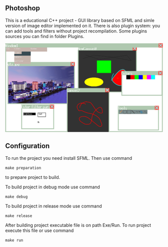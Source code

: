 ## Photoshop ##

This is a educational C++ project - GUI library based on SFML and simle version of image editor implemented on it. There is also plugin system: you can add tools and filters without project recompilation. Some plugins sources you can find in folder Plugins.

![Preview](https://github.com/SimonaytesYan/Photoshop/blob/master/Resources/Preview.png)

## Configuration ##

To run the project you need install SFML.
Then use command
```
make preparation
```
to prepare project to build.

To build project in debug mode use command
```
make debug
```

To build project in release mode use command
```
make release
```

After building project executable file is on path Exe/Run. To run project execute this file or use command
```
make run
```
